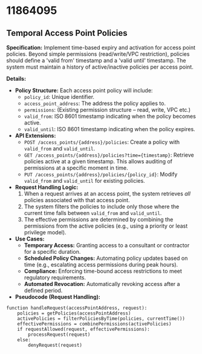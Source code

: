 # 11864095

## Temporal Access Point Policies

**Specification:** Implement time-based expiry and activation for access point policies. Beyond simple permissions (read/write/VPC restriction), policies should define a 'valid from' timestamp and a 'valid until' timestamp. The system must maintain a history of active/inactive policies per access point.

**Details:**

*   **Policy Structure:** Each access point policy will include:
    *   `policy_id`: Unique identifier.
    *   `access_point_address`: The address the policy applies to.
    *   `permissions`: (Existing permission structure – read, write, VPC etc.)
    *   `valid_from`:  ISO 8601 timestamp indicating when the policy becomes active.
    *   `valid_until`: ISO 8601 timestamp indicating when the policy expires.
*   **API Extensions:**
    *   `POST /access_points/{address}/policies`:  Create a policy with `valid_from` and `valid_until`.
    *   `GET /access_points/{address}/policies?time={timestamp}`: Retrieve policies active at a given timestamp.  This allows auditing of permissions at a specific moment in time.
    *   `PUT /access_points/{address}/policies/{policy_id}`: Modify `valid_from` and `valid_until` for existing policies.
*   **Request Handling Logic:**
    1.  When a request arrives at an access point, the system retrieves *all* policies associated with that access point.
    2.  The system filters the policies to include only those where the current time falls between `valid_from` and `valid_until`.
    3.  The effective permissions are determined by combining the permissions from the active policies (e.g., using a priority or least privilege model).
*   **Use Cases:**
    *   **Temporary Access:** Granting access to a consultant or contractor for a specific duration.
    *   **Scheduled Policy Changes:** Automating policy updates based on time (e.g., escalating access permissions during peak hours).
    *   **Compliance:** Enforcing time-bound access restrictions to meet regulatory requirements.
    *   **Automated Revocation:** Automatically revoking access after a defined period.
*   **Pseudocode (Request Handling):**

```
function handleRequest(accessPointAddress, request):
    policies = getPolicies(accessPointAddress)
    activePolicies = filterPoliciesByTime(policies, currentTime())
    effectivePermissions = combinePermissions(activePolicies)
    if requestAllowed(request, effectivePermissions):
        processRequest(request)
    else:
        denyRequest(request)
```